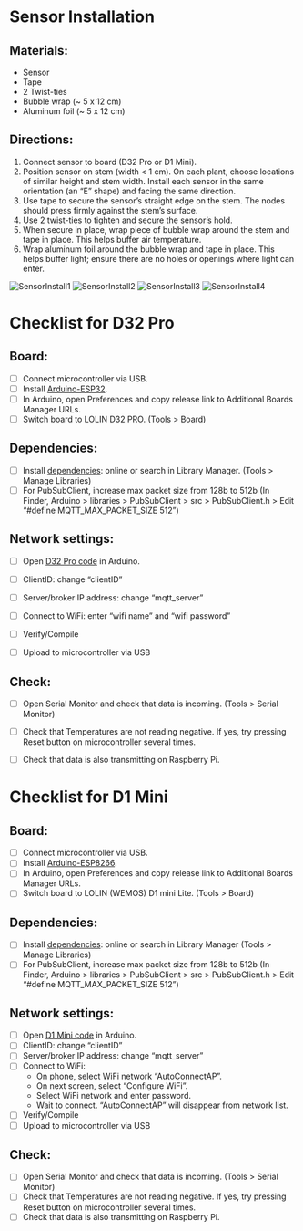 # Sensor Installation

## Materials: 
* Sensor
* Tape
* 2 Twist-ties
* Bubble wrap (~ 5 x 12 cm)
* Aluminum foil (~ 5 x 12 cm)

## Directions:
1. Connect sensor to board (D32 Pro or D1 Mini).
2. Position sensor on stem (width < 1 cm). On each plant, choose locations of similar height and stem width. Install each sensor in the same orientation (an “E” shape) and facing the same direction.
3. Use tape to secure the sensor’s straight edge on the stem. The nodes should press firmly against the stem’s surface. 
4. Use 2 twist-ties to tighten and secure the sensor’s hold.
5. When secure in place, wrap piece of bubble wrap around the stem and tape in place. This helps buffer air temperature.
6. Wrap aluminum foil around the bubble wrap and tape in place. This helps buffer light; ensure there are no holes or openings where light can enter. 

![SensorInstall1](/docs/SensorInstall1.jpg)
![SensorInstall2](/docs/SensorInstall2.jpg)
![SensorInstall3](/docs/SensorInstall3.jpg)
![SensorInstall4](/docs/SensorInstall4.jpg)

# Checklist for D32 Pro

## Board:
- [ ] Connect microcontroller via USB.
- [ ] Install [Arduino-ESP32](https://github.com/espressif/arduino-esp32/blob/master/docs/arduino-ide/boards_manager.md). 
- [ ] In Arduino, open Preferences and copy release link to Additional Boards Manager URLs.
- [ ] Switch board to LOLIN D32 PRO. (Tools > Board)

## Dependencies:
- [ ] Install [dependencies](https://github.com/dotmote/sapflow/blob/master/software/microcontroller/d32_pro/d32.md): online or search in Library Manager. (Tools > Manage Libraries)
- [ ] For PubSubClient, increase max packet size from 128b to 512b
(In Finder, Arduino > libraries > PubSubClient > src > PubSubClient.h > Edit “#define MQTT_MAX_PACKET_SIZE 512”)

## Network settings:
- [ ] Open [D32 Pro code](https://github.com/dotmote/sapflow/blob/master/software/microcontroller/d32_pro/d32_pro_sapflow_mqtt_sd/d32_pro_sapflow_mqtt_sd.ino) in Arduino.
- [ ] ClientID: change “clientID”
- [ ] Server/broker IP address: change “mqtt_server”
- [ ] Connect to WiFi: enter “wifi name” and “wifi password”
- [ ] Verify/Compile
- [ ] Upload to microcontroller via USB


## Check:
- [ ] Open Serial Monitor and check that data is incoming. (Tools > Serial Monitor)
- [ ] Check that Temperatures are not reading negative. If yes, try pressing Reset button on microcontroller several times.
- [ ] Check that data is also transmitting on Raspberry Pi.





# Checklist for D1 Mini

## Board:
- [ ] Connect microcontroller via USB.
- [ ] Install [Arduino-ESP8266](https://github.com/esp8266/Arduino). 
- [ ] In Arduino, open Preferences and copy release link to Additional Boards Manager URLs.
- [ ] Switch board to LOLIN (WEMOS) D1 mini Lite. (Tools > Board)

## Dependencies:
- [ ] Install [dependencies](https://github.com/dotmote/sapflow/blob/master/software/microcontroller/d1_mini/d1.md): online or search in Library Manager (Tools > Manage Libraries)
- [ ] For PubSubClient, increase max packet size from 128b to 512b
(In Finder, Arduino > libraries > PubSubClient > src > PubSubClient.h > Edit “#define MQTT_MAX_PACKET_SIZE 512”)

## Network settings:
- [ ] Open [D1 Mini code](https://github.com/dotmote/sapflow/blob/master/software/microcontroller/d1_mini/d1_mini_sapflow_mqtt/d1_hdc2080_sapflow_mqtt.ino) in Arduino. 
- [ ] ClientID: change “clientID”
- [ ] Server/broker IP address: change “mqtt_server”
- [ ] Connect to WiFi: 
    - On phone, select WiFi network “AutoConnectAP”. 
    - On next screen, select “Configure WiFi”.
    - Select WiFi network and enter password.
    - Wait to connect. “AutoConnectAP” will disappear from network list.
- [ ] Verify/Compile
- [ ] Upload to microcontroller via USB

## Check:
- [ ] Open Serial Monitor and check that data is incoming. (Tools > Serial Monitor)
- [ ] Check that Temperatures are not reading negative. If yes, try pressing Reset button on microcontroller several times.
- [ ] Check that data is also transmitting on Raspberry Pi.
